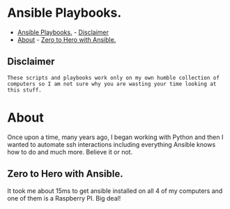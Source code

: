 # Ansible Playbooks.

<!-- TOC -->

- [Ansible Playbooks.](#ansible-playbooks)
        - [Disclaimer](#disclaimer)
- [About](#about)
        - [Zero to Hero with Ansible.](#zero-to-hero-with-ansible)

<!-- /TOC -->

## Disclaimer

```
These scripts and playbooks work only on my own humble collection of computers so I am not sure why you are wasting your time looking at this stuff.
```

# About

Once upon a time, many years ago, I began working with Python and then I wanted to automate ssh interactions including everything Ansible knows how to do and much more. Believe it or not.

## Zero to Hero with Ansible.

It took me about 15ms to get ansible installed on all 4 of my computers and one of them is a Raspberry PI.  Big deal!

